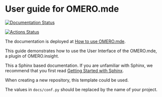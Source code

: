 # User guide for OMERO.mde
[![Documentation Status](https://readthedocs.org/projects/omero-guide-mde/badge/?version=latest)](https://omero-guides.readthedocs.io/en/latest/mde/docs/index.html)


[![Actions Status](https://github.com/ome/omero-guide-mde/workflows/sphinx/badge.svg)](https://github.com/ome/omero-guide-mde/actions)

The documentation is deployed at [How to use OMERO.mde](https://omero-guides.readthedocs.io/en/latest/mde/docs/index.html).

This guide demonstrates how to use the User Interface of the OMERO.mde, a plugin of OMERO.insight.


This a Sphinx based documentation. 
If you are unfamiliar with Sphinx, we recommend that you first read 
[Getting Started with Sphinx](https://docs.readthedocs.io/en/stable/intro/getting-started-with-sphinx.html).

When creating a new repository, this template could be used.

The values in ``docs/conf.py`` should be replaced by the name of your project.
